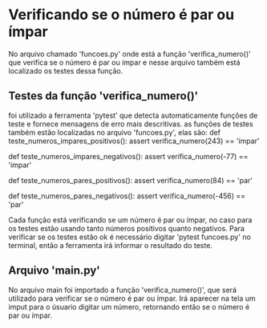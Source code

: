 # Verificando se o número é par ou ímpar
No arquivo chamado 'funcoes.py' onde está a função 'verifica_numero()' que verifica se o número é par ou ímpar e nesse arquivo também está localizado os testes dessa função.

## Testes da função 'verifica_numero()' 
foi utilizado a ferramenta 'pytest' que detecta automaticamente funções de teste e fornece mensagens de erro mais descritivas.
as funções de testes também estão localizadas no arquivo 'funcoes.py', elas são: 
def teste_numeros_impares_positivos():
    assert verifica_numero(243) == 'ímpar'

def teste_numeros_impares_negativos():
    assert verifica_numero(-77) == 'ímpar'

def teste_numeros_pares_positivos():
    assert verifica_numero(84) == 'par'

def teste_numeros_pares_negativos():
    assert verifica_numero(-456) == 'par'

Cada função está verificando se um número é par ou ímpar, no caso para os testes estão usando tanto números positivos quanto negativos.
Para verificar se os testes estão ok é necessário digitar 'pytest funcoes.py' no terminal, então a ferramenta irá informar o resultado do teste.

## Arquivo 'main.py'
No arquivo main foi importado a função 'verifica_numero()', que será utilizado para verificar se o número é par ou ímpar.
Irá aparecer na tela um imput para o úsuario digitar um número, retornando então se o número é par ou ímpar.
 
